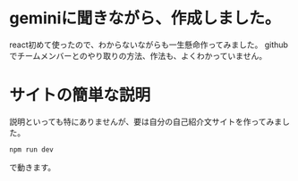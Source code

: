 # geminiに聞きながら、作成しました。


react初めて使ったので、わからないながらも一生懸命作ってみました。
githubでチームメンバーとのやり取りの方法、作法も、よくわかっていません。

# サイトの簡単な説明
説明といっても特にありませんが、要は自分の自己紹介文サイトを作ってみました。
```
npm run dev

```
で動きます。
